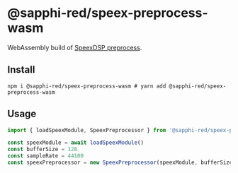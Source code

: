 # @sapphi-red/speex-preprocess-wasm
WebAssembly build of [SpeexDSP preprocess](https://github.com/xiph/speexdsp/blob/master/include/speex/speex_preprocess.h).

## Install
```shell
npm i @sapphi-red/speex-preprocess-wasm # yarn add @sapphi-red/speex-preprocess-wasm
```

## Usage
```ts
import { loadSpeexModule, SpeexPreprocessor } from '@sapphi-red/speex-preprocess-wasm'

const speexModule = await loadSpeexModule()
const bufferSize = 128
const sampleRate = 44100
const speexPreprocessor = new SpeexPreprocessor(speexModule, bufferSize, sampleRate)
```
